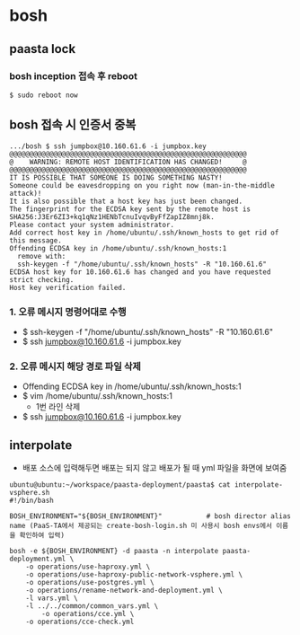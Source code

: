 # bosh

## paasta lock

### bosh inception 접속 후 reboot
```
$ sudo reboot now
```

## bosh 접속 시 인증서 중복
```
.../bosh $ ssh jumpbox@10.160.61.6 -i jumpbox.key
@@@@@@@@@@@@@@@@@@@@@@@@@@@@@@@@@@@@@@@@@@@@@@@@@@@@@@@@@@@
@    WARNING: REMOTE HOST IDENTIFICATION HAS CHANGED!     @
@@@@@@@@@@@@@@@@@@@@@@@@@@@@@@@@@@@@@@@@@@@@@@@@@@@@@@@@@@@
IT IS POSSIBLE THAT SOMEONE IS DOING SOMETHING NASTY!
Someone could be eavesdropping on you right now (man-in-the-middle attack)!
It is also possible that a host key has just been changed.
The fingerprint for the ECDSA key sent by the remote host is
SHA256:J3Er6ZI3+kq1qNz1HENbTcnuIvqvByFfZapIZ8mnj8k.
Please contact your system administrator.
Add correct host key in /home/ubuntu/.ssh/known_hosts to get rid of this message.
Offending ECDSA key in /home/ubuntu/.ssh/known_hosts:1
  remove with:
  ssh-keygen -f "/home/ubuntu/.ssh/known_hosts" -R "10.160.61.6"
ECDSA host key for 10.160.61.6 has changed and you have requested strict checking.
Host key verification failed.
```
### 1. 오류 메시지 명령어대로 수행
- $ ssh-keygen -f "/home/ubuntu/.ssh/known_hosts" -R "10.160.61.6"
- $ ssh jumpbox@10.160.61.6 -i jumpbox.key

### 2. 오류 메시지 해당 경로 파일 삭제
- Offending ECDSA key in /home/ubuntu/.ssh/known_hosts:1
- $ vim /home/ubuntu/.ssh/known_hosts:1 
   + 1번 라인 삭제 
- $ ssh jumpbox@10.160.61.6 -i jumpbox.key

## interpolate
- 배포 소스에 입력해두면 배포는 되지 않고 배포가 될 때 yml 파일을 화면에 보여줌
```
ubuntu@ubuntu:~/workspace/paasta-deployment/paasta$ cat interpolate-vsphere.sh 
#!/bin/bash

BOSH_ENVIRONMENT="${BOSH_ENVIRONMENT}"			 # bosh director alias name (PaaS-TA에서 제공되는 create-bosh-login.sh 미 사용시 bosh envs에서 이름을 확인하여 입력)

bosh -e ${BOSH_ENVIRONMENT} -d paasta -n interpolate paasta-deployment.yml \
	-o operations/use-haproxy.yml \
	-o operations/use-haproxy-public-network-vsphere.yml \
	-o operations/use-postgres.yml \
	-o operations/rename-network-and-deployment.yml \
	-l vars.yml \
	-l ../../common/common_vars.yml \
        -o operations/cce.yml \
	-o operations/cce-check.yml
```